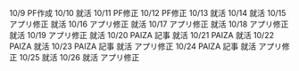 10/9
PF作成
10/10
就活
10/11
PF修正
10/12
PF修正
10/13
就活
10/14
就活
10/15
アプリ修正
就活
10/16
アプリ修正
就活
10/17
アプリ修正
就活
10/18
アプリ修正
就活
10/19
アプリ修正
就活
10/20
PAIZA
記事
就活
10/21
PAIZA
就活
10/22
PAIZA
就活
10/23
PAIZA
記事
就活
アプリ修正
10/24
PAIZA
記事
就活
アプリ修正
10/25
就活
10/26
就活
アプリ修正